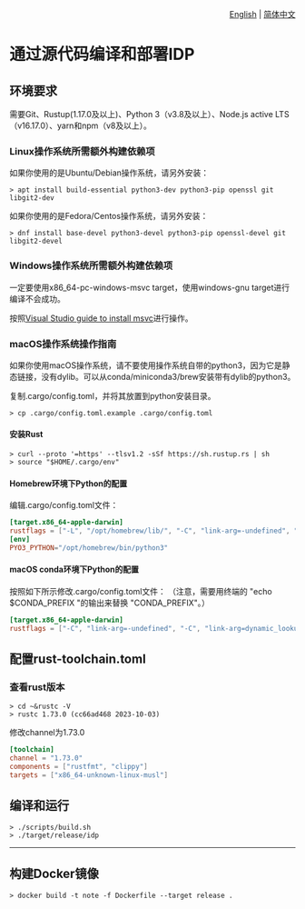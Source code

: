 <div align="right">

  [English](compile-deploy-from-source.md) | [简体中文](compile-deploy-from-source_zh.md)

</div>


# 通过源代码编译和部署IDP

## 环境要求

需要Git、Rustup(1.17.0及以上)、Python 3（v3.8及以上）、Node.js active LTS（v16.17.0）、yarn和npm（v8及以上）。

### Linux操作系统所需额外构建依赖项

如果你使用的是Ubuntu/Debian操作系统，请另外安装：

```shell
> apt install build-essential python3-dev python3-pip openssl git libgit2-dev
```

如果你使用的是Fedora/Centos操作系统，请另外安装：

```shell
> dnf install base-devel python3-devel python3-pip openssl-devel git libgit2-devel
```

### Windows操作系统所需额外构建依赖项

一定要使用x86_64-pc-windows-msvc target，使用windows-gnu target进行编译不会成功。

按照[Visual Studio guide to install msvc](https://learn.microsoft.com/en-us/windows/dev-environment/rust/setup#install-visual-studio-recommended-or-the-microsoft-c-build-tools)进行操作。

### macOS操作系统操作指南

如果你使用macOS操作系统，请不要使用操作系统自带的python3，因为它是静态链接，没有dylib。可以从conda/miniconda3/brew安装带有dylib的python3。

复制.cargo/config.toml，并将其放置到python安装目录。

```shell
> cp .cargo/config.toml.example .cargo/config.toml
```

#### 安装Rust

```shell
> curl --proto '=https' --tlsv1.2 -sSf https://sh.rustup.rs | sh
> source "$HOME/.cargo/env"
```

#### Homebrew环境下Python的配置

编辑.cargo/config.toml文件：

```toml
[target.x86_64-apple-darwin]
rustflags = ["-L", "/opt/homebrew/lib/", "-C", "link-arg=-undefined", "-C", "link-arg=dynamic_lookup"]
[env]
PYO3_PYTHON="/opt/homebrew/bin/python3"
```

#### macOS conda环境下Python的配置

按照如下所示修改.cargo/config.toml文件：
（注意，需要用终端的 "echo $CONDA_PREFIX "的输出来替换 "CONDA_PREFIX"。）

```toml
[target.x86_64-apple-darwin]
rustflags = ["-C", "link-arg=-undefined", "-C", "link-arg=dynamic_lookup", "-C", "link-arg=-Wl,-rpath,`CONDA_PREFIX`/lib"]
```

## 配置rust-toolchain.toml

### 查看rust版本

```shell
> cd ~&rustc -V
> rustc 1.73.0 (cc66ad468 2023-10-03)
```

修改channel为1.73.0
```toml
[toolchain]
channel = "1.73.0"
components = ["rustfmt", "clippy"]
targets = ["x86_64-unknown-linux-musl"]
```

## 编译和运行

```shell
> ./scripts/build.sh
> ./target/release/idp
```

---

## 构建Docker镜像
```shell
> docker build -t note -f Dockerfile --target release .
```
